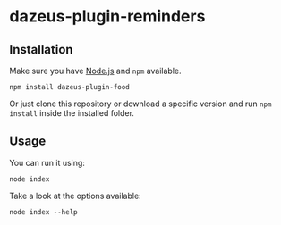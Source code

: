 # dazeus-plugin-reminders

## Installation
Make sure you have [Node.js](http://nodejs.org/) and `npm` available.

    npm install dazeus-plugin-food

Or just clone this repository or download a specific version and run `npm install` inside the
installed folder.

## Usage
You can run it using:

    node index

Take a look at the options available:

    node index --help
